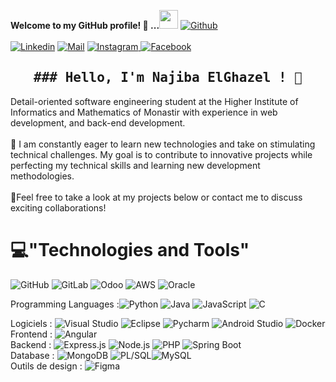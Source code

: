 **Welcome to my GitHub profile! 👋 ...**<img src="https://media.giphy.com/media/WUlplcMpOCEmTGBtBW/giphy.gif" width="30">  [![Github](https://img.shields.io/github/followers/Ahmad-Sawalqeh?label=Follow%20Me&style=social)](https://github.com/bassimtbb)
<br>
<br>
[![Linkedin](https://img.shields.io/badge/LinkedIn-Najiba%20Elghazel-blue?logo=Linkedin&logoColor=blue&labelColor=white)](https://www.linkedin.com/in/ghazelle-najiba-35830a203/)
[![Mail](https://img.shields.io/badge/Gmail-ghazellenajiba@gmail.com-red?logo=Gmail&logoColor=&labelColor=white)](mailto:ghazellenajiba@gmail.com)
[![Instagram](https://img.shields.io/badge/Instagram-Najiba%20Elghazel-red?logo=Instagram&logoColor=red&labelColor=white) ](https://www.instagram.com/neejybaa_gl/?hl=fr)
[![Facebook](https://img.shields.io/badge/Facebook-Najiba%20Elghazel-blue?logo=Facebook&logoColor=blue&labelColor=white)](https://www.facebook.com/najiba.ghazelle)
<h2 align='center'><samp><strong>### Hello, I'm Najiba ElGhazel ! 👋</strong></samp></h2>
<p align='left'>
Detail-oriented software engineering student at the Higher Institute of Informatics and Mathematics of Monastir with experience in web development, and back-end development.<br><br>
🌱 I am constantly eager to learn new technologies and take on stimulating technical challenges. My goal is to contribute to innovative projects while perfecting my technical skills and learning new development methodologies.<br><br>
💼Feel free to take a look at my projects below or contact me to discuss exciting collaborations! <br>
</p>
<h1>💻"Technologies and Tools" </h1>


![GitHub](https://img.shields.io/badge/-GitHub-000000?style=flat&logo=github&logoColor=181717&labelColor=ffffff)
![GitLab](https://img.shields.io/badge/-GitLab-000000?style=flat&logo=gitlab&logoColor=FCA121&labelColor=ffffff)
![Odoo](https://img.shields.io/badge/-Odoo-000000?style=flat&logo=odoo&logoColor=0B4A7E&labelColor=ffffff)
![AWS](https://img.shields.io/badge/-AWS-000000?style=flat&logo=amazon-aws&logoColor=FF9900&labelColor=ffffff)
![Oracle](https://img.shields.io/badge/-Oracle-000000?style=flat&logo=oracle&logoColor=F80000&labelColor=ffffff)
<br>

Programming Languages :![Python](https://img.shields.io/badge/-Python-000000?style=flat&logo=python&logoColor=3776AB&labelColor=ffffff)
![Java](https://img.shields.io/badge/-Java-000000?style=flat&logo=java&logoColor=007396&labelColor=ffffff)
![JavaScript](https://img.shields.io/badge/-JavaScript-000000?style=flat&logo=javascript&logoColor=F7DF1E&labelColor=ffffff)
![C](https://img.shields.io/badge/-C-000000?style=flat&logo=c&logoColor=A8B9CC&labelColor=ffffff)<br>

Logiciels : 
![Visual Studio](https://img.shields.io/badge/-Visual%20Studio-000000?style=flat&logo=visual-studio&logoColor=5C2D91&labelColor=ffffff)
![Eclipse](https://img.shields.io/badge/-Eclipse-000000?style=flat&logo=eclipse&logoColor=5C2D91&labelColor=ffffff)
![Pycharm](https://img.shields.io/badge/-Pycharm-000000?style=flat&logo=Pycharm&logoColor=5C2D91&labelColor=ffffff)
![Android Studio](https://img.shields.io/badge/-Android%20Studio-000000?style=flat&logo=android-studio&logoColor=3DDC84&labelColor=ffffff)
![Docker](https://img.shields.io/badge/-Docker-000000?style=flat&logo=docker&logoColor=2496ED&labelColor=ffffff)
<br>
Frontend :
![Angular](https://img.shields.io/badge/-Angular-000000?style=flat&logo=angular&logoColor=DD0031&labelColor=ffffff)<br>
Backend : 
![Express.js](https://img.shields.io/badge/-Express.js-000000?style=flat&logo=express&logoColor=000000&labelColor=ffffff)
![Node.js](https://img.shields.io/badge/-Node.js-000000?style=flat&logo=node.js&logoColor=339933&labelColor=ffffff)
![PHP](https://img.shields.io/badge/-PHP-000000?style=flat&logo=php&logoColor=777BB4&labelColor=ffffff)
![Spring Boot](https://img.shields.io/badge/-SpringBoot-000000?style=flat&logo=springboot&logoColor=777BB4&labelColor=ffffff)
<br>
Database : 
![MongoDB](https://img.shields.io/badge/-MongoDB-000000?style=flat&logo=mongodb&logoColor=47A248&labelColor=ffffff)
![PL/SQL](https://img.shields.io/badge/-PL%2FSQL-000000?style=flat&logo=oracle&logoColor=F80000&labelColor=ffffff)![MySQL](https://img.shields.io/badge/-MySQL-000000?style=flat&logo=mysql&logoColor=4479A1&labelColor=ffffff)<br>
Outils de design :
![Figma](https://img.shields.io/badge/-Figma-000000?style=flat&logo=figma&logoColor=F24E1E&labelColor=ffffff)

